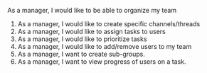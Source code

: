 As a manager, I would like to be able to organize my team

1. As a manager, I would like to create specific channels/threads
2. As a manager, I would like to assign tasks to users
3. As a manager, I would like to prioritize tasks
4. As a manager, I would like to add/remove users to my team
5. As a manager, I want to create sub-groups.
6. As a manager, I want to view progress of users on a task.
